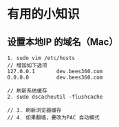 # 有用的小知识

## 设置本地IP 的域名（Mac）
```
1. sudo vim /etc/hosts
// 增加如下选项
127.0.0.1       dev.bees360.com
0.0.0.0         dev.bees360.com

// 刷新系统缓存
2. sudo dscacheutil -flushcache

// 3. 刷新浏览器缓存
// 4. 如果翻墙，要改为PAC 自动模式
```
